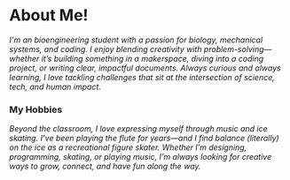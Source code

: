 # About Me!
*I'm an bioengineering student with a passion for biology, mechanical systems, and coding. I enjoy blending creativity with problem-solving—whether it’s building something in a makerspace, diving into a coding project, or writing clear, impactful documents. Always curious and always learning, I love tackling challenges that sit at the intersection of science, tech, and human impact.*

### My Hobbies
*Beyond the classroom, I love expressing myself through music and ice skating. I’ve been playing the flute for years—and I find balance (literally) on the ice as a recreational figure skater. Whether I’m designing, programming, skating, or playing music, I’m always looking for creative ways to grow, connect, and have fun along the way.*

